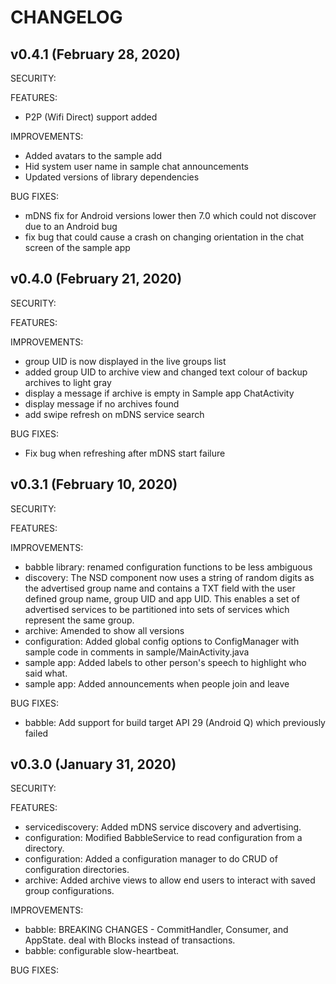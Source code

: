 # CHANGELOG


## v0.4.1 (February 28, 2020)

SECURITY:

FEATURES:

- P2P (Wifi Direct) support added

IMPROVEMENTS:

- Added avatars to the sample add
- Hid system user name in sample chat announcements
- Updated versions of library dependencies

BUG FIXES:

- mDNS fix for Android versions lower then 7.0 which could not discover due to an Android bug
- fix bug that could cause a crash on changing orientation in the chat screen of the sample app

## v0.4.0 (February 21, 2020)

SECURITY:

FEATURES:

IMPROVEMENTS:

- group UID is now displayed in the live groups list
- added group UID to archive view and changed text colour of backup archives to light gray
- display a message if archive is empty in Sample app ChatActivity
- display message if no archives found
- add swipe refresh on mDNS service search

BUG FIXES:

- Fix bug when refreshing after mDNS start failure

## v0.3.1 (February 10, 2020)

SECURITY:

FEATURES:

IMPROVEMENTS:

- babble library: renamed configuration functions to be less ambiguous
- discovery: The NSD component now uses a string of random digits as the advertised
  group name and contains a TXT field with the user defined group name, group UID and
  app UID. This enables a set of advertised services to be partitioned into sets of
  services which represent the same group.
- archive: Amended to show all versions
- configuration: Added global config options to ConfigManager with sample code in comments in
  sample/MainActivity.java
- sample app: Added labels to other person's speech to highlight who said what.
- sample app: Added announcements when people join and leave

BUG FIXES:

- babble: Add support for build target API 29 (Android Q) which previously failed


## v0.3.0 (January 31, 2020)

SECURITY:

FEATURES:

- servicediscovery: Added mDNS service discovery and advertising.
- configuration: Modified BabbleService to read configuration from a directory.
- configuration: Added a configuration manager to do CRUD of configuration
  directories.
- archive: Added archive views to allow end users to interact with saved group
  configurations.

IMPROVEMENTS:

- babble: BREAKING CHANGES - CommitHandler, Consumer, and AppState.
          deal with Blocks instead of transactions. 
- babble: configurable slow-heartbeat.

BUG FIXES:

